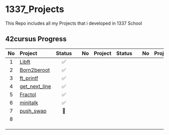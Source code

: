 # 1337_Projects
This Repo includes all my Projects that i developed in 1337 School
## 42cursus Progress 
| No  | Project                                     | Status |   | No  | Project                                   | Status |   | No  | Project                        | Status |
| :-: | :------------------------------------------ | :----: | - | :-: | :---------------------------------------- | :----: | - | :-: | :----------------------------- | :----: |
| 1   | [Libft](LIBFT)                  | ✅     |   | |                                      |      |   |  |                    |       |
| 2   | [Born2beroot](../42-born2beroot)      | ✅     |   |  |                                    |     |   |   |                 |       |
| 3   | [ft_printf](../42-ft_printf)          | ✅     |   |  | |     |   |  |                         |       |
| 4   | [get_next_line](../42-get_next_line)  | ✅     |   |   | |     |   |  |                      |       |
| 5  |         [Fractol](../../../42-so_long)                             | ✅   |   |   |  |     |   |  |                     |       |
| 6  |    [minitalk](../../../42-minitalk)           | ✅     |   |   |  |    |   |  |              |       |
| 7  |    [push_swap](../../../42-push_swap)        | 📝   |   |   |                              |     |   |     |                                |       |
| 8  |                                       |      |   |   |                              |     |   |     |                                |       |
|    |          |       |   |   |                              |     |   |     |                                |       |
| |  |     |   |   |                             |     |   |     |                                |       |
|   |     |    |   |  |                              |     |   |   |  |       |
